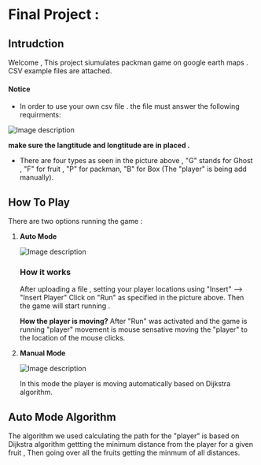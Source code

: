 # Final Project : 

## Intrudction

Welcome  , This project siumulates packman game on google earth maps .
CSV example files are attached.

#### Notice
 * In order to use your own csv file . the file must answer the following  requirments:
 
 ![Image description](https://github.com/Sniryefet/papi3/blob/master/Pictures/csv_format.PNG)
 
 **make sure the langtitude and longtitude  are in placed .**
 
 * There are four types as seen in the picture above  , "G" stands for Ghost , "F" for fruit , "P" for packman, "B" for Box  (The "player" is being add manually).



## How To Play

There are two options running the game :

1. **Auto Mode** 

	![Image description](https://github.com/Sniryefet/papi3/blob/master/Pictures/run%20simulation.PNG)

	### How it works
	
	After uploading a file , setting your player locations using "Insert" --> "Insert Player" 
	Click on "Run" as specified in the picture above.
	Then the game will start running .
	
	**How the player is moving?**
	After "Run" was activated and the game is running "player" movement is mouse sensative moving the "player" to the location of the mouse clicks.
	
2. **Manual Mode**

	 ![Image description](https://github.com/Sniryefet/papi3/blob/master/Pictures/manual%20run.PNG)
	 
	 In this mode the player is moving automatically based on Dijkstra algorithm.


## Auto Mode Algorithm

The algorithm we used calculating the path for the "player" is  based on Dijkstra algorithm
gettting the minimum distance from the player for a given fruit , Then going over all the fruits getting the minmum of all distances.
